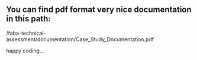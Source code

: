 
## You can find pdf format very nice documentation in this path:

/faba-technical-assessment/documentation/Case_Study_Documentation.pdf


happy coding...
